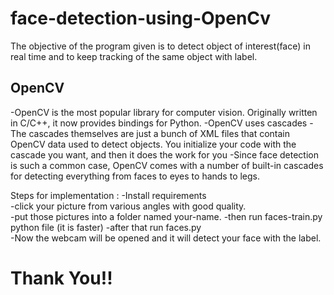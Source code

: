 # face-detection-using-OpenCv

The objective of the program given is to detect object of interest(face) in real time and to keep tracking of the same object with label.

## OpenCV

-OpenCV is the most popular library for computer vision. Originally written in C/C++, it now provides bindings for Python.
-OpenCV uses cascades
-The cascades themselves are just a bunch of XML files that contain OpenCV data used to detect objects. You initialize your code with the cascade you want, and then it does the work for you
-Since face detection is such a common case, OpenCV comes with a number of built-in cascades for detecting everything from faces to eyes to hands to legs.

Steps for implementation :
 -Install requirements<br>
 -click your picture from various angles with good quality.<br>
 -put those pictures into a folder named your-name.
 -then run faces-train.py python file (it is faster)
 -after that run faces.py  
 -Now the webcam will be opened and it will detect your face with the label.
 
 # Thank You!!
